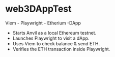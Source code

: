 # web3DAppTest

Viem - Playwright - Etherium -DApp

- Starts Anvil as a local Ethereum testnet.
- Launches Playwright to visit a dApp.
- Uses Viem to check balance & send ETH.
- Verifies the ETH transaction inside Playwright.
